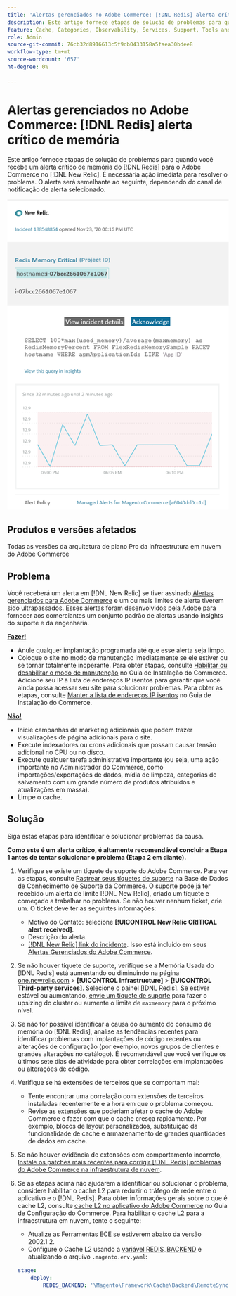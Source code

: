 ```yaml
---
title: 'Alertas gerenciados no Adobe Commerce: [!DNL Redis] alerta crítico de memória'
description: Este artigo fornece etapas de solução de problemas para quando você recebe um alerta crítico de memória do  [!DNL Redis] para Adobe Commerce no [!DNL New Relic]. É necessária ação imediata para resolver o problema.
feature: Cache, Categories, Observability, Services, Support, Tools and External Services, Variables
role: Admin
source-git-commit: 76cb32d8916613c5f9db0433158a5faea30bdee8
workflow-type: tm+mt
source-wordcount: '657'
ht-degree: 0%

---
```



# Alertas gerenciados no Adobe Commerce: [!DNL Redis] alerta crítico de memória

Este artigo fornece etapas de solução de problemas para quando você recebe um alerta crítico de memória do [!DNL Redis] para o Adobe Commerce no [!DNL New Relic]. É necessária ação imediata para resolver o problema. O alerta será semelhante ao seguinte, dependendo do canal de notificação de alerta selecionado.

![new_relic_redis_memory_critical.png](../../assets/managed-alerts/new_relic_redis_memory_critical.png)

## Produtos e versões afetados

Todas as versões da arquitetura de plano Pro da infraestrutura em nuvem do Adobe Commerce

## Problema

Você receberá um alerta em [!DNL New Relic] se tiver assinado [Alertas gerenciados para Adobe Commerce](managed-alerts-for-magento-commerce.md) e um ou mais limites de alerta tiverem sido ultrapassados. Esses alertas foram desenvolvidos pela Adobe para fornecer aos comerciantes um conjunto padrão de alertas usando insights do suporte e da engenharia.

**<u>Fazer!</u>**

* Anule qualquer implantação programada até que esse alerta seja limpo.
* Coloque o site no modo de manutenção imediatamente se ele estiver ou se tornar totalmente inoperante. Para obter etapas, consulte [Habilitar ou desabilitar o modo de manutenção](https://experienceleague.adobe.com/en/docs/commerce-operations/installation-guide/tutorials/maintenance-mode) no Guia de Instalação do Commerce. Adicione seu IP à lista de endereços IP isentos para garantir que você ainda possa acessar seu site para solucionar problemas. Para obter as etapas, consulte [Manter a lista de endereços IP isentos](https://experienceleague.adobe.com/en/docs/commerce-operations/installation-guide/tutorials/maintenance-mode#maintain-the-list-of-exempt-ip-addresses) no Guia de Instalação do Commerce.

**<u>Não!</u>**

* Inicie campanhas de marketing adicionais que podem trazer visualizações de página adicionais para o site.
* Execute indexadores ou crons adicionais que possam causar tensão adicional no CPU ou no disco.
* Execute qualquer tarefa administrativa importante (ou seja, uma ação importante no Administrador do Commerce, como importações/exportações de dados, mídia de limpeza, categorias de salvamento com um grande número de produtos atribuídos e atualizações em massa).
* Limpe o cache.

## Solução

Siga estas etapas para identificar e solucionar problemas da causa.

**Como este é um alerta crítico, é altamente recomendável concluir a Etapa 1 antes de tentar solucionar o problema (Etapa 2 em diante).**

1. Verifique se existe um tíquete de suporte do Adobe Commerce. Para ver as etapas, consulte [Rastrear seus tíquetes de suporte](https://experienceleague.adobe.com/en/docs/commerce-knowledge-base/kb/help-center-guide/magento-help-center-user-guide#track-support-case) na Base de Dados de Conhecimento de Suporte da Commerce. O suporte pode já ter recebido um alerta de limite [!DNL New Relic], criado um tíquete e começado a trabalhar no problema. Se não houver nenhum ticket, crie um. O ticket deve ter as seguintes informações:

   * Motivo do Contato: selecione **[!UICONTROL New Relic CRITICAL alert received]**.
   * Descrição do alerta.
   * [[!DNL New Relic] link do incidente](https://docs.newrelic.com/docs/alerts-applied-intelligence/new-relic-alerts/alert-incidents/view-violation-event-details-incidents/). Isso está incluído em seus [Alertas Gerenciados do Adobe Commerce](managed-alerts-for-magento-commerce.md).

1. Se não houver tíquete de suporte, verifique se a Memória Usada do [!DNL Redis] está aumentando ou diminuindo na página [one.newrelic.com](https://login.newrelic.com) > **[!UICONTROL Infrastructure]** > **[!UICONTROL Third-party services]**. Selecione o painel [!DNL Redis]. Se estiver estável ou aumentando, [envie um tíquete de suporte](https://experienceleague.adobe.com/en/docs/commerce-knowledge-base/kb/help-center-guide/magento-help-center-user-guide#support-case) para fazer o upsizing do cluster ou aumente o limite de `maxmemory` para o próximo nível.
1. Se não for possível identificar a causa do aumento do consumo de memória do [!DNL Redis], analise as tendências recentes para identificar problemas com implantações de código recentes ou alterações de configuração (por exemplo, novos grupos de clientes e grandes alterações no catálogo). É recomendável que você verifique os últimos sete dias de atividade para obter correlações em implantações ou alterações de código.
1. Verifique se há extensões de terceiros que se comportam mal:

   * Tente encontrar uma correlação com extensões de terceiros instaladas recentemente e a hora em que o problema começou.
   * Revise as extensões que poderiam afetar o cache do Adobe Commerce e fazer com que o cache cresça rapidamente. Por exemplo, blocos de layout personalizados, substituição da funcionalidade de cache e armazenamento de grandes quantidades de dados em cache.

1. Se não houver evidência de extensões com comportamento incorreto, [Instale os patches mais recentes para corrigir [!DNL Redis] problemas do Adobe Commerce na infraestrutura de nuvem](https://experienceleague.adobe.com/en/docs/commerce-knowledge-base/kb/troubleshooting/miscellaneous/install-latest-patches-to-fix-magento-redis-issues).
1. Se as etapas acima não ajudarem a identificar ou solucionar o problema, considere habilitar o cache L2 para reduzir o tráfego de rede entre o aplicativo e o [!DNL Redis]. Para obter informações gerais sobre o que é cache L2, consulte [cache L2 no aplicativo do Adobe Commerce](https://experienceleague.adobe.com/en/docs/commerce-operations/configuration-guide/cache/level-two-cache) no Guia de Configuração do Commerce. Para habilitar o cache L2 para a infraestrutura em nuvem, tente o seguinte:

   * Atualize as Ferramentas ECE se estiverem abaixo da versão 2002.1.2.
   * Configure o Cache L2 usando a [variável REDIS\_BACKEND](https://experienceleague.adobe.com/en/docs/commerce-on-cloud/user-guide/configure/env/stage/variables-deploy#redis_backend) e atualizando o arquivo `.magento.env.yaml`:

   ```yaml
   stage:
       deploy:
           REDIS_BACKEND: '\Magento\Framework\Cache\Backend\RemoteSynchronizedCache'
   ```
